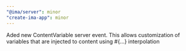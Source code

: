 ```yaml
---
"@ima/server": minor
"create-ima-app": minor
---
```


Aded new ContentVariable server event. This allows customization of variables that are injected to content using #{...} interpolation
